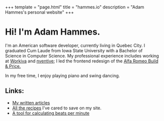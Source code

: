 +++
template = "page.html"
title = "hammes.io"
description = "Adam Hammes's personal website"
+++

# Hi! I'm Adam Hammes.

I'm an American software developer, currently living in Quebec City. I
graduated Cum Laude from Iowa State University with a Bachelor of Science in
Computer Science. My professional experience includes working at
[Workiva](https://www.workiva.com/) and
[nventive](https://nventive.com/fr/); I led the frontend redesign of the
[Alfa Romeo Build &amp; Price.](https://www.alfaromeo.ca/en/build-and-price/)

In my free time, I enjoy playing piano and swing dancing.

## Links:

- [My written articles](/articles/)
- [All the recipes](/recipes/) I've cared to save on my site.
- [A tool for calculating beats per minute](/bpm/)
